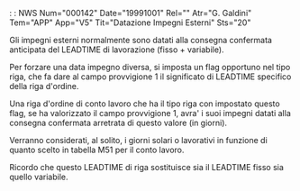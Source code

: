  :  : NWS Num="000142" Date="19991001" Rel="" Atr="G. Galdini" Tem="APP" App="V5" Tit="Datazione Impegni Esterni" Sts="20"

Gli impegni esterni normalmente sono datati alla consegna confermata anticipata del LEADTIME di lavorazione (fisso + variabile).

Per forzare una data impegno diversa, si imposta un flag opportuno nel tipo riga, che fa dare al campo provvigione 1 il significato di LEADTIME specifico della riga d'ordine.

Una riga d'ordine di conto lavoro che ha il tipo riga con impostato questo flag, se ha valorizzato
il campo provvigione 1, avra' i suoi impegni datati alla consegna confermata arretrata di questo valore (in giorni).

Verranno considerati, al solito, i giorni solari o lavorativi in funzione di quanto scelto in tabella M51 per il conto lavoro.

Ricordo che questo LEADTIME di riga sostituisce sia il LEADTIME fisso sia quello variabile.


